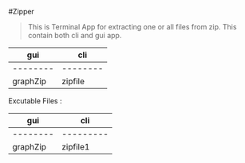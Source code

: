 #Zipper 
>This is Terminal App for extracting one or all files from zip.
This contain both cli and gui app.

|gui     | cli    | 
|--------|--------|
|--------|--------|
|graphZip| zipfile|

Excutable Files :

|gui     | cli     | 
|--------|---------|
|--------|---------|
|graphZip| zipfile1| 
